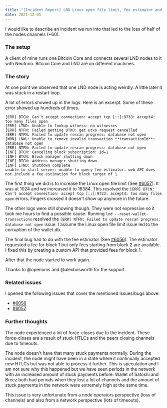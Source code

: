 ```yaml
---
title: "[Incident Report] LND Linux open file limit, fee estimator and force-closes"
date: 2021-12-05
---
```


I would like to describe an incident we run into that led to the loss of half of the nodes channels (~60).

### The setup
A client of mine runs one Bitcoin Core and connects several LND nodes to it with Neutrino. Bitcoin Core and LND are on different machines.

### The story
At one point we observed that one LND node is acting weirdly. A little later it was stuck in a restart loop.

A lot of errors showed up in the logs. Here is an excerpt. Some of these error showed up hundreds of times.

```
[ERR] BTCN: Can't accept connection: accept tcp [::]:9733: accept4: too many files open
[ERR] LTND: Unable to lookup witness: no witnesses
[ERR] NTFN: Failed getting UTXO: get utxo request cancelled
[ERR] NTFN: Failed to update rescan progress: database not open
[WRN] LNWL: Unable to remove invalid transaction **transactionId**: database not open
[ERR] NTFN: Failed to update rescan progress: database not open
[INF] BTCN: Canceling block subscription: id=1
[INF] BTCN: Block manager shutting down
[INF] BTCN: Address manager shutting down
[INF] LTND: Shutdown complete
unable to start server: unable to query fee estimator: web API does not include a fee estimation for block target of 1
```

The first thing we did is to increase the Linux open file limit (See [#6057](https://github.com/lightningnetwork/lnd/issues/6057)). It was at 1024 and we increased it to 16384. This resolved the `[ERR] BTCN: Can't accept connection: accept tcp [::]:9733: accept4: too many files open` errors. Fingers crossed it doesn't show up anymore in the future.

The other logs were still showing though. They were not expressive so it took me hours to find a possible cause.
Running `lnd --reset-wallet-transactions` resolved the `[ERR] NTFN: Failed to update rescan progress: database not open` issue. I assume the Linux open file limit issue led to the corruption of the wallet.db.

The final bug had to do with the fee estimator (See [#6056](https://github.com/lightningnetwork/lnd/issues/6056)). The estimator requested a fee for block 1 but only fees starting from block 2 are available. I fixed this by creating a custom API that provided fees for block 1.

After that the node started to work again.

Thanks to @openoms and @alexbosworth for the support.

### Related issues

I opened the following issues that cover the mentioned issues/bugs above:
- [#6056](https://github.com/lightningnetwork/lnd/issues/6056)
- [#6057](https://github.com/lightningnetwork/lnd/issues/6057)

### Further thoughts

The node experienced a lot of force-closes due to the incident. These force-closes are a result of stuck HTLCs and the peers closing channels
due to timeouts.

The node doesn't have that many stuck payments normally. 
During the incident, the node might have been in a state where it continually accepted new HTLCs but was not able to process it further.
This is speculation and I am not sure why this happened but we have seen periods in the network with an increased amount of stuck payments before.
Wallet of Satoshi and Breez both had periods when they lost a lot of channels and the amount of stuck payments in the network were extremely high at the same time.

This issue is very unfortunate from a node operators perspective (loss of channels) and also from a network perspective (lots of timeouts).


